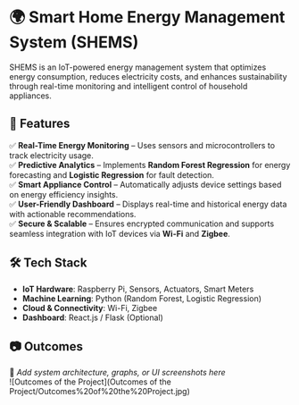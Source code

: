 # 🌍 Smart Home Energy Management System (SHEMS)

SHEMS is an IoT-powered energy management system that optimizes energy consumption, reduces electricity costs, and enhances sustainability through real-time monitoring and intelligent control of household appliances.

## 🚀 Features  
✅ **Real-Time Energy Monitoring** – Uses sensors and microcontrollers to track electricity usage.  
✅ **Predictive Analytics** – Implements **Random Forest Regression** for energy forecasting and **Logistic Regression** for fault detection.  
✅ **Smart Appliance Control** – Automatically adjusts device settings based on energy efficiency insights.  
✅ **User-Friendly Dashboard** – Displays real-time and historical energy data with actionable recommendations.  
✅ **Secure & Scalable** – Ensures encrypted communication and supports seamless integration with IoT devices via **Wi-Fi** and **Zigbee**.  

## 🛠️ Tech Stack  
- **IoT Hardware**: Raspberry Pi, Sensors, Actuators, Smart Meters  
- **Machine Learning**: Python (Random Forest, Logistic Regression)  
- **Cloud & Connectivity**: Wi-Fi, Zigbee  
- **Dashboard**: React.js / Flask (Optional)  

## 📷 Outcomes  
🔹 *Add system architecture, graphs, or UI screenshots here*  
![Outcomes of the Project](Outcomes of the Project/Outcomes%20of%20the%20Project.jpg)




